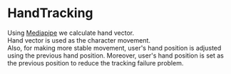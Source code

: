 # HandTracking

Using [Mediapipe](https://google.github.io/mediapipe/solutions/hands.html) we calculate hand vector.<br />
Hand vector is used as the character movement.<br />
Also, for making more stable movement, user's hand position is adjusted using the previous hand position. Moreover, user's hand position is set as the previous position to reduce the tracking failure problem.

